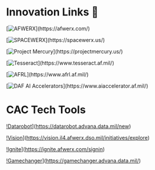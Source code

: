 # Innovation Links 🔗

[![AFWERX](https://img.shields.io/badge/-AFWERX-blue?style=for-the-badge&logo=data:image/svg+xml;base64,...)](https://afwerx.com/)

[![SPACEWERX](https://img.shields.io/badge/-SPACEWERX-blue?style=for-the-badge&logo=data:image/svg+xml;base64,...)](https://spacewerx.us/)

[![Project Mercury](https://img.shields.io/badge/-Project%20Mercury-blue?style=for-the-badge&logo=data:image/svg+xml;base64,...)](https://projectmercury.us/)

[![Tesseract](https://img.shields.io/badge/-Tesseract-blue?style=for-the-badge&logo=data:image/svg+xml;base64,...)](https://www.tesseract.af.mil/)

[![AFRL](https://img.shields.io/badge/-AFRL-blue?style=for-the-badge&logo=data:image/svg+xml;base64,...)](https://www.afrl.af.mil/)

[![DAF AI Accelerators](https://img.shields.io/badge/-DAF%20AI%20Accelerators-blue?style=for-the-badge&logo=data:image/svg+xml;base64,...)](https://www.aiaccelerator.af.mil/)

# CAC Tech Tools 
[!Datarobot](https://img.shields.io/badge/-Datarobot%20Explorer-purple?style=for-the-badge)](https://datarobot.advana.data.mil/new)

[!Vision](https://img.shields.io/badge/-Vision%20Explorer-purple?style=for-the-badge)](https://vision.il4.afwerx.dso.mil/initiatives/explore)

[!Ignite](https://img.shields.io/badge/-Ignite%20Sign%20In-purple?style=for-the-badge)](https://ignite.afwerx.com/signin)

[!Gamechanger](https://img.shields.io/badge/-Gamechanger%20Explorer-purple?style=for-the-badge)](https://gamechanger.advana.data.mil/)

